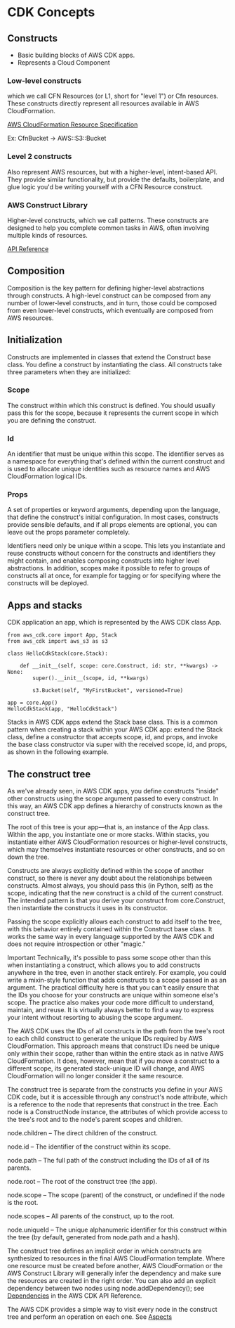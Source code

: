 # CDK Concepts

## Constructs

- Basic building blocks of AWS CDK apps.
- Represents a Cloud Component

### Low-level constructs

which we call CFN Resources (or L1, short for "level 1") or Cfn resources. These constructs directly represent all resources available in AWS CloudFormation.

[AWS CloudFormation Resource Specification](https://docs.aws.amazon.com/AWSCloudFormation/latest/UserGuide/cfn-resource-specification.html)

Ex: CfnBucket -> AWS::S3::Bucket

### Level 2 constructs

Also represent AWS resources, but with a higher-level, intent-based API. They provide similar functionality, but provide the defaults, boilerplate, and glue logic you'd be writing yourself with a CFN Resource construct.

### AWS Construct Library

Higher-level constructs, which we call patterns.
These constructs are designed to help you complete common tasks in AWS, often involving multiple kinds of resources.

[API Reference](https://docs.aws.amazon.com/cdk/api/latest/docs/aws-construct-library.html)

## Composition

Composition is the key pattern for defining higher-level abstractions through constructs. A high-level construct can be composed from any number of lower-level constructs, and in turn, those could be composed from even lower-level constructs, which eventually are composed from AWS resources.

## Initialization

Constructs are implemented in classes that extend the Construct base class. You define a construct by instantiating the class. All constructs take three parameters when they are initialized:

### Scope

The construct within which this construct is defined. You should usually pass this for the scope, because it represents the current scope in which you are defining the construct.

### Id

An identifier that must be unique within this scope. The identifier serves as a namespace for everything that's defined within the current construct and is used to allocate unique identities such as resource names and AWS CloudFormation logical IDs.

### Props

A set of properties or keyword arguments, depending upon the language, that define the construct's initial configuration. In most cases, constructs provide sensible defaults, and if all props elements are optional, you can leave out the props parameter completely.

Identifiers need only be unique within a scope. This lets you instantiate and reuse constructs without concern for the constructs and identifiers they might contain, and enables composing constructs into higher level abstractions. In addition, scopes make it possible to refer to groups of constructs all at once, for example for tagging or for specifying where the constructs will be deployed.

## Apps and stacks

CDK application an app, which is represented by the AWS CDK class App.

```
from aws_cdk.core import App, Stack
from aws_cdk import aws_s3 as s3

class HelloCdkStack(core.Stack):

    def __init__(self, scope: core.Construct, id: str, **kwargs) -> None:
        super().__init__(scope, id, **kwargs)

        s3.Bucket(self, "MyFirstBucket", versioned=True)

app = core.App()
HelloCdkStack(app, "HelloCdkStack")
```

Stacks in AWS CDK apps extend the Stack base class.
This is a common pattern when creating a stack within your AWS CDK app: extend the Stack class, define a constructor that accepts scope, id, and props, and invoke the base class constructor via super with the received scope, id, and props, as shown in the following example.

## The construct tree

As we've already seen, in AWS CDK apps, you define constructs "inside" other constructs using the scope argument passed to every construct. In this way, an AWS CDK app defines a hierarchy of constructs known as the construct tree.

The root of this tree is your app—that is, an instance of the App class. Within the app, you instantiate one or more stacks. Within stacks, you instantiate either AWS CloudFormation resources or higher-level constructs, which may themselves instantiate resources or other constructs, and so on down the tree.

Constructs are always explicitly defined within the scope of another construct, so there is never any doubt about the relationships between constructs. Almost always, you should pass this (in Python, self) as the scope, indicating that the new construct is a child of the current construct. The intended pattern is that you derive your construct from core.Construct, then instantiate the constructs it uses in its constructor.

Passing the scope explicitly allows each construct to add itself to the tree, with this behavior entirely contained within the Construct base class. It works the same way in every language supported by the AWS CDK and does not require introspection or other "magic."

Important
Technically, it's possible to pass some scope other than this when instantiating a construct, which allows you to add constructs anywhere in the tree, even in another stack entirely. For example, you could write a mixin-style function that adds constructs to a scope passed in as an argument. The practical difficulty here is that you can't easily ensure that the IDs you choose for your constructs are unique within someone else's scope. The practice also makes your code more difficult to understand, maintain, and reuse. It is virtually always better to find a way to express your intent without resorting to abusing the scope argument.

The AWS CDK uses the IDs of all constructs in the path from the tree's root to each child construct to generate the unique IDs required by AWS CloudFormation. This approach means that construct IDs need be unique only within their scope, rather than within the entire stack as in native AWS CloudFormation. It does, however, mean that if you move a construct to a different scope, its generated stack-unique ID will change, and AWS CloudFormation will no longer consider it the same resource.

The construct tree is separate from the constructs you define in your AWS CDK code, but it is accessible through any construct's node attribute, which is a reference to the node that represents that construct in the tree. Each node is a ConstructNode instance, the attributes of which provide access to the tree's root and to the node's parent scopes and children.

node.children – The direct children of the construct.

node.id – The identifier of the construct within its scope.

node.path – The full path of the construct including the IDs of all of its parents.

node.root – The root of the construct tree (the app).

node.scope – The scope (parent) of the construct, or undefined if the node is the root.

node.scopes – All parents of the construct, up to the root.

node.uniqueId – The unique alphanumeric identifier for this construct within the tree (by default, generated from node.path and a hash).

The construct tree defines an implicit order in which constructs are synthesized to resources in the final AWS CloudFormation template. Where one resource must be created before another, AWS CloudFormation or the AWS Construct Library will generally infer the dependency and make sure the resources are created in the right order. You can also add an explicit dependency between two nodes using node.addDependency(); see [Dependencies](https://docs.aws.amazon.com/cdk/api/latest/docs/core-readme.html#dependencies) in the AWS CDK API Reference.

The AWS CDK provides a simple way to visit every node in the construct tree and perform an operation on each one. See [Aspects](https://docs.aws.amazon.com/cdk/latest/guide/aspects.html)
